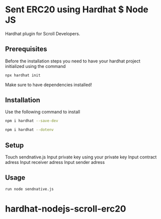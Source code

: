 # Sent ERC20 using Hardhat $ Node JS

Hardhat plugin for Scroll Developers.


## Prerequisites

Before the installation steps you need to have your hardhat project initialized using the command

```bash
npx hardhat init
```

Make sure to have dependencies installed!

## Installation

Use the following command to install

```bash
npm i hardhat --save-dev
```

```bash
npm i hardhat --dotenv
```

## Setup

Touch sendnative.js
Input private key using your private key
Input contract adress
Input receiver adress
Input sender adress


## Usage

```bash
run node sendnative.js
```
# hardhat-nodejs-scroll-erc20
